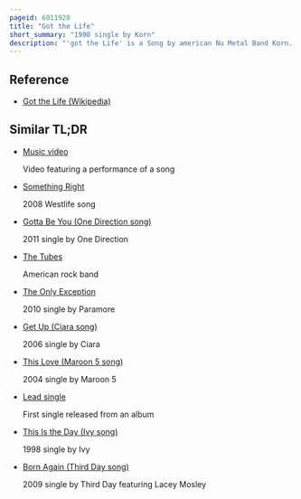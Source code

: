 ```yaml
---
pageid: 6011920
title: "Got the Life"
short_summary: "1998 single by Korn"
description: "'got the Life' is a Song by american Nu Metal Band Korn. It was released as the second single from their third Album follow the Leader on november 23 1998. The Song was recorded by nrg recording Studios in April 1998. The Band decided to release the Song as a promotional single after each Member found out Something special about the Song. The single had 'phenomenal Success', and its Music Video was requested more than any other Video on Mtv's Trl, making it the first officially 'retired' Music Video."
---
```


## Reference

- [Got the Life (Wikipedia)](https://en.wikipedia.org/?curid=6011920)

## Similar TL;DR

- [Music video](/tldr/en/music-video)

  Video featuring a performance of a song

- [Something Right](/tldr/en/something-right)

  2008 Westlife song

- [Gotta Be You (One Direction song)](/tldr/en/gotta-be-you-one-direction-song)

  2011 single by One Direction

- [The Tubes](/tldr/en/the-tubes)

  American rock band

- [The Only Exception](/tldr/en/the-only-exception)

  2010 single by Paramore

- [Get Up (Ciara song)](/tldr/en/get-up-ciara-song)

  2006 single by Ciara

- [This Love (Maroon 5 song)](/tldr/en/this-love-maroon-5-song)

  2004 single by Maroon 5

- [Lead single](/tldr/en/lead-single)

  First single released from an album

- [This Is the Day (Ivy song)](/tldr/en/this-is-the-day-ivy-song)

  1998 single by Ivy

- [Born Again (Third Day song)](/tldr/en/born-again-third-day-song)

  2009 single by Third Day featuring Lacey Mosley

